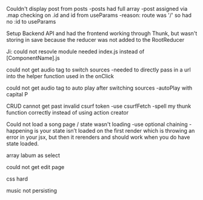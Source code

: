 Couldn't display post from posts
-posts had full array
-post assigned via .map checking on .id and id from useParams
-reason: route was '/' so had no :id to useParams

Setup Backend API and had the frontend working through Thunk, but wasn't storing in save because the reducer was not added to the RootReducer

Ji: could not resovle module
needed index.js instead of [ComponentName].js


could not get audio tag to switch sources
-needed to directly pass in a url into the helper function used in the onClick

could not get audio tag to auto play after switching sources
-autoPlay with capital P

CRUD cannot get past invalid csurf token
-use csurfFetch
-spell my thunk function correctly instead of using action creator

Could not load a song page / state wasn't loading
-use optional chaining
-happening is your state isn’t loaded on the first render which is throwing an error in your jsx, but then it rerenders and should work when you do have state loaded.

array labum as select

could not get edit page

css hard

music not persisting